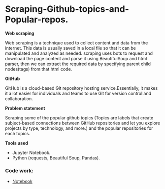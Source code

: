 # Scraping-Github-topics-and-Popular-repos.

**Web scraping**

Web scraping is a technique used to collect content and data from the internet. This data is usually saved in a local file so that it can be manipulated and analyzed as needed. scraping uses bots to request and download the page content
and parse it using BeautifulSoup and html parser, then we can extract the required data by specifying parent child nodes(tags) from that html code.

**GitHub**

GitHub is a cloud-based Git repository hosting service.Essentially, it makes it a lot easier for individuals and teams to use Git for version control and collaboration.

**Problem statement**

Scraping some of the popular github topics (Topics are labels that create subject-based connections between GitHub repositories and let you explore projects by type, technology, and more.) and the popular repositories for each topics.

**Tools used**
 * Jupyter Notebook.
 * Python (requests, Beautiful Soup, Pandas).
 
 ### Code work:
 
  * [Notebook](notebook.md)
